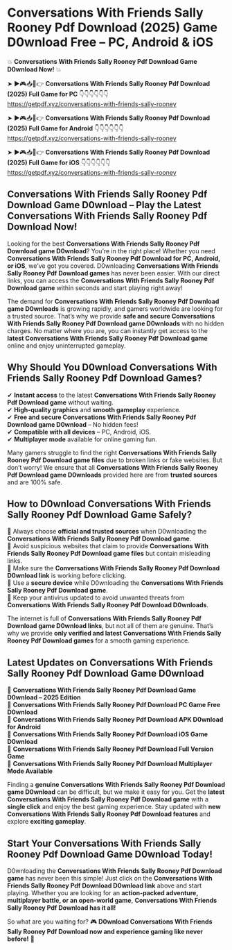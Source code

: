 # Conversations With Friends Sally Rooney Pdf Download (2025) Game D0wnload Free – PC, Android & iOS

💥 **Conversations With Friends Sally Rooney Pdf Download Game D0wnload Now!** 💥  

➤ ►🎮📥📱👉 **Conversations With Friends Sally Rooney Pdf Download (2025) Full Game for PC** 👇👇👇👇👇👇  
https://getpdf.xyz/conversations-with-friends-sally-rooney  

➤ ►🎮📥📱👉 **Conversations With Friends Sally Rooney Pdf Download (2025) Full Game for Android** 👇👇👇👇👇👇  
https://getpdf.xyz/conversations-with-friends-sally-rooney  

➤ ►🎮📥📱👉 **Conversations With Friends Sally Rooney Pdf Download (2025) Full Game for iOS** 👇👇👇👇👇👇  
https://getpdf.xyz/conversations-with-friends-sally-rooney  

## Conversations With Friends Sally Rooney Pdf Download Game D0wnload – Play the Latest Conversations With Friends Sally Rooney Pdf Download Now!

Looking for the best **Conversations With Friends Sally Rooney Pdf Download game D0wnload**? You’re in the right place! Whether you need **Conversations With Friends Sally Rooney Pdf Download for PC, Android, or iOS**, we’ve got you covered. D0wnloading **Conversations With Friends Sally Rooney Pdf Download games** has never been easier. With our direct links, you can access the **Conversations With Friends Sally Rooney Pdf Download game** within seconds and start playing right away!  

The demand for **Conversations With Friends Sally Rooney Pdf Download game D0wnloads** is growing rapidly, and gamers worldwide are looking for a trusted source. That’s why we provide **safe and secure Conversations With Friends Sally Rooney Pdf Download game D0wnloads** with no hidden charges. No matter where you are, you can instantly get access to the **latest Conversations With Friends Sally Rooney Pdf Download game** online and enjoy uninterrupted gameplay.  

## **Why Should You D0wnload Conversations With Friends Sally Rooney Pdf Download Games?**  

✔ **Instant access** to the latest **Conversations With Friends Sally Rooney Pdf Download game** without waiting.  
✔ **High-quality graphics** and **smooth gameplay** experience.  
✔ **Free and secure Conversations With Friends Sally Rooney Pdf Download game D0wnload** – No hidden fees!  
✔ **Compatible with all devices** – PC, Android, iOS.  
✔ **Multiplayer mode** available for online gaming fun.  

Many gamers struggle to find the right **Conversations With Friends Sally Rooney Pdf Download game files** due to broken links or fake websites. But don’t worry! We ensure that all **Conversations With Friends Sally Rooney Pdf Download game D0wnloads** provided here are from **trusted sources** and are 100% safe.  

## **How to D0wnload Conversations With Friends Sally Rooney Pdf Download Game Safely?**  

📌 Always choose **official and trusted sources** when D0wnloading the **Conversations With Friends Sally Rooney Pdf Download game**.  
📌 Avoid suspicious websites that claim to provide **Conversations With Friends Sally Rooney Pdf Download game files** but contain misleading links.  
📌 Make sure the **Conversations With Friends Sally Rooney Pdf Download D0wnload link** is working before clicking.  
📌 Use a **secure device** while D0wnloading the **Conversations With Friends Sally Rooney Pdf Download game**.  
📌 Keep your antivirus updated to avoid unwanted threats from **Conversations With Friends Sally Rooney Pdf Download D0wnloads**.  

The internet is full of **Conversations With Friends Sally Rooney Pdf Download game D0wnload links**, but not all of them are genuine. That’s why we provide **only verified and latest Conversations With Friends Sally Rooney Pdf Download games** for a smooth gaming experience.  

## **Latest Updates on Conversations With Friends Sally Rooney Pdf Download Game D0wnload**  

🔹 **Conversations With Friends Sally Rooney Pdf Download Game D0wnload – 2025 Edition**  
🔹 **Conversations With Friends Sally Rooney Pdf Download PC Game Free D0wnload**  
🔹 **Conversations With Friends Sally Rooney Pdf Download APK D0wnload for Android**  
🔹 **Conversations With Friends Sally Rooney Pdf Download iOS Game D0wnload**  
🔹 **Conversations With Friends Sally Rooney Pdf Download Full Version Game**  
🔹 **Conversations With Friends Sally Rooney Pdf Download Multiplayer Mode Available**  

Finding a **genuine Conversations With Friends Sally Rooney Pdf Download game D0wnload** can be difficult, but we make it easy for you. Get the **latest Conversations With Friends Sally Rooney Pdf Download game** with a **single click** and enjoy the best gaming experience. Stay updated with **new Conversations With Friends Sally Rooney Pdf Download features** and explore **exciting gameplay**.  

## **Start Your Conversations With Friends Sally Rooney Pdf Download Game D0wnload Today!**  

D0wnloading the **Conversations With Friends Sally Rooney Pdf Download game** has never been this simple! Just click on the **Conversations With Friends Sally Rooney Pdf Download D0wnload link** above and start playing. Whether you are looking for an **action-packed adventure, multiplayer battle, or an open-world game**, **Conversations With Friends Sally Rooney Pdf Download has it all!**  

So what are you waiting for? 🎮 **D0wnload Conversations With Friends Sally Rooney Pdf Download now and experience gaming like never before!** 🚀  